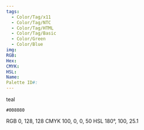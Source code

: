 ```yaml
---
tags:
  - Color/Tag/x11
  - Color/Tag/NTC
  - Color/Tag/HTML
  - Color/Tag/Basic
  - Color/Green
  - Color/Blue
img: 
RGB: 
Hex: 
CMYK: 
HSL: 
Name: 
Palette ID#:
---
```

teal
```palette
#008080
```
RGB 0, 128, 128
CMYK	100, 0, 0, 50
HSL	180°, 100, 25.1
